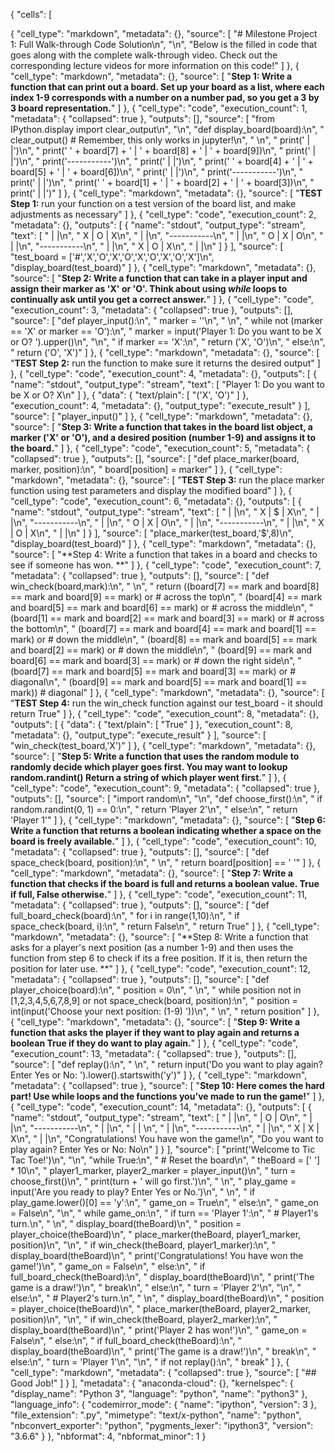 {
 "cells": [
  
  {
   "cell_type": "markdown",
   "metadata": {},
   "source": [
    "# Milestone Project 1: Full Walk-through Code Solution\n",
    "\n",
    "Below is the filled in code that goes along with the complete walk-through video. Check out the corresponding lecture videos for more information on this code!"
   ]
  },
  {
   "cell_type": "markdown",
   "metadata": {},
   "source": [
    "**Step 1: Write a function that can print out a board. Set up your board as a list, where each index 1-9 corresponds with a number on a number pad, so you get a 3 by 3 board representation.**"
   ]
  },
  {
   "cell_type": "code",
   "execution_count": 1,
   "metadata": {
    "collapsed": true
   },
   "outputs": [],
   "source": [
    "from IPython.display import clear_output\n",
    "\n",
    "def display_board(board):\n",
    "    clear_output()  # Remember, this only works in jupyter!\n",
    "    \n",
    "    print('   |   |')\n",
    "    print(' ' + board[7] + ' | ' + board[8] + ' | ' + board[9])\n",
    "    print('   |   |')\n",
    "    print('-----------')\n",
    "    print('   |   |')\n",
    "    print(' ' + board[4] + ' | ' + board[5] + ' | ' + board[6])\n",
    "    print('   |   |')\n",
    "    print('-----------')\n",
    "    print('   |   |')\n",
    "    print(' ' + board[1] + ' | ' + board[2] + ' | ' + board[3])\n",
    "    print('   |   |')"
   ]
  },
  {
   "cell_type": "markdown",
   "metadata": {},
   "source": [
    "**TEST Step 1:** run your function on a test version of the board list, and make adjustments as necessary"
   ]
  },
  {
   "cell_type": "code",
   "execution_count": 2,
   "metadata": {},
   "outputs": [
    {
     "name": "stdout",
     "output_type": "stream",
     "text": [
      "   |   |\n",
      " X | O | X\n",
      "   |   |\n",
      "-----------\n",
      "   |   |\n",
      " O | X | O\n",
      "   |   |\n",
      "-----------\n",
      "   |   |\n",
      " X | O | X\n",
      "   |   |\n"
     ]
    }
   ],
   "source": [
    "test_board = ['#','X','O','X','O','X','O','X','O','X']\n",
    "display_board(test_board)"
   ]
  },
  {
   "cell_type": "markdown",
   "metadata": {},
   "source": [
    "**Step 2: Write a function that can take in a player input and assign their marker as 'X' or 'O'. Think about using *while* loops to continually ask until you get a correct answer.**"
   ]
  },
  {
   "cell_type": "code",
   "execution_count": 3,
   "metadata": {
    "collapsed": true
   },
   "outputs": [],
   "source": [
    "def player_input():\n",
    "    marker = ''\n",
    "    \n",
    "    while not (marker == 'X' or marker == 'O'):\n",
    "        marker = input('Player 1: Do you want to be X or O? ').upper()\n",
    "\n",
    "    if marker == 'X':\n",
    "        return ('X', 'O')\n",
    "    else:\n",
    "        return ('O', 'X')"
   ]
  },
  {
   "cell_type": "markdown",
   "metadata": {},
   "source": [
    "**TEST Step 2:** run the function to make sure it returns the desired output"
   ]
  },
  {
   "cell_type": "code",
   "execution_count": 4,
   "metadata": {},
   "outputs": [
    {
     "name": "stdout",
     "output_type": "stream",
     "text": [
      "Player 1: Do you want to be X or O? X\n"
     ]
    },
    {
     "data": {
      "text/plain": [
       "('X', 'O')"
      ]
     },
     "execution_count": 4,
     "metadata": {},
     "output_type": "execute_result"
    }
   ],
   "source": [
    "player_input()"
   ]
  },
  {
   "cell_type": "markdown",
   "metadata": {},
   "source": [
    "**Step 3: Write a function that takes in the board list object, a marker ('X' or 'O'), and a desired position (number 1-9) and assigns it to the board.**"
   ]
  },
  {
   "cell_type": "code",
   "execution_count": 5,
   "metadata": {
    "collapsed": true
   },
   "outputs": [],
   "source": [
    "def place_marker(board, marker, position):\n",
    "    board[position] = marker"
   ]
  },
  {
   "cell_type": "markdown",
   "metadata": {},
   "source": [
    "**TEST Step 3:** run the place marker function using test parameters and display the modified board"
   ]
  },
  {
   "cell_type": "code",
   "execution_count": 6,
   "metadata": {},
   "outputs": [
    {
     "name": "stdout",
     "output_type": "stream",
     "text": [
      "   |   |\n",
      " X | $ | X\n",
      "   |   |\n",
      "-----------\n",
      "   |   |\n",
      " O | X | O\n",
      "   |   |\n",
      "-----------\n",
      "   |   |\n",
      " X | O | X\n",
      "   |   |\n"
     ]
    }
   ],
   "source": [
    "place_marker(test_board,'$',8)\n",
    "display_board(test_board)"
   ]
  },
  {
   "cell_type": "markdown",
   "metadata": {},
   "source": [
    "**Step 4: Write a function that takes in a board and checks to see if someone has won. **"
   ]
  },
  {
   "cell_type": "code",
   "execution_count": 7,
   "metadata": {
    "collapsed": true
   },
   "outputs": [],
   "source": [
    "def win_check(board,mark):\n",
    "    \n",
    "    return ((board[7] == mark and board[8] == mark and board[9] == mark) or # across the top\n",
    "    (board[4] == mark and board[5] == mark and board[6] == mark) or # across the middle\n",
    "    (board[1] == mark and board[2] == mark and board[3] == mark) or # across the bottom\n",
    "    (board[7] == mark and board[4] == mark and board[1] == mark) or # down the middle\n",
    "    (board[8] == mark and board[5] == mark and board[2] == mark) or # down the middle\n",
    "    (board[9] == mark and board[6] == mark and board[3] == mark) or # down the right side\n",
    "    (board[7] == mark and board[5] == mark and board[3] == mark) or # diagonal\n",
    "    (board[9] == mark and board[5] == mark and board[1] == mark)) # diagonal"
   ]
  },
  {
   "cell_type": "markdown",
   "metadata": {},
   "source": [
    "**TEST Step 4:** run the win_check function against our test_board - it should return True"
   ]
  },
  {
   "cell_type": "code",
   "execution_count": 8,
   "metadata": {},
   "outputs": [
    {
     "data": {
      "text/plain": [
       "True"
      ]
     },
     "execution_count": 8,
     "metadata": {},
     "output_type": "execute_result"
    }
   ],
   "source": [
    "win_check(test_board,'X')"
   ]
  },
  {
   "cell_type": "markdown",
   "metadata": {},
   "source": [
    "**Step 5: Write a function that uses the random module to randomly decide which player goes first. You may want to lookup random.randint() Return a string of which player went first.**"
   ]
  },
  {
   "cell_type": "code",
   "execution_count": 9,
   "metadata": {
    "collapsed": true
   },
   "outputs": [],
   "source": [
    "import random\n",
    "\n",
    "def choose_first():\n",
    "    if random.randint(0, 1) == 0:\n",
    "        return 'Player 2'\n",
    "    else:\n",
    "        return 'Player 1'"
   ]
  },
  {
   "cell_type": "markdown",
   "metadata": {},
   "source": [
    "**Step 6: Write a function that returns a boolean indicating whether a space on the board is freely available.**"
   ]
  },
  {
   "cell_type": "code",
   "execution_count": 10,
   "metadata": {
    "collapsed": true
   },
   "outputs": [],
   "source": [
    "def space_check(board, position):\n",
    "    \n",
    "    return board[position] == ' '"
   ]
  },
  {
   "cell_type": "markdown",
   "metadata": {},
   "source": [
    "**Step 7: Write a function that checks if the board is full and returns a boolean value. True if full, False otherwise.**"
   ]
  },
  {
   "cell_type": "code",
   "execution_count": 11,
   "metadata": {
    "collapsed": true
   },
   "outputs": [],
   "source": [
    "def full_board_check(board):\n",
    "    for i in range(1,10):\n",
    "        if space_check(board, i):\n",
    "            return False\n",
    "    return True"
   ]
  },
  {
   "cell_type": "markdown",
   "metadata": {},
   "source": [
    "**Step 8: Write a function that asks for a player's next position (as a number 1-9) and then uses the function from step 6 to check if its a free position. If it is, then return the position for later use. **"
   ]
  },
  {
   "cell_type": "code",
   "execution_count": 12,
   "metadata": {
    "collapsed": true
   },
   "outputs": [],
   "source": [
    "def player_choice(board):\n",
    "    position = 0\n",
    "    \n",
    "    while position not in [1,2,3,4,5,6,7,8,9] or not space_check(board, position):\n",
    "        position = int(input('Choose your next position: (1-9) '))\n",
    "        \n",
    "    return position"
   ]
  },
  {
   "cell_type": "markdown",
   "metadata": {},
   "source": [
    "**Step 9: Write a function that asks the player if they want to play again and returns a boolean True if they do want to play again.**"
   ]
  },
  {
   "cell_type": "code",
   "execution_count": 13,
   "metadata": {
    "collapsed": true
   },
   "outputs": [],
   "source": [
    "def replay():\n",
    "    \n",
    "    return input('Do you want to play again? Enter Yes or No: ').lower().startswith('y')"
   ]
  },
  {
   "cell_type": "markdown",
   "metadata": {
    "collapsed": true
   },
   "source": [
    "**Step 10: Here comes the hard part! Use while loops and the functions you've made to run the game!**"
   ]
  },
  {
   "cell_type": "code",
   "execution_count": 14,
   "metadata": {},
   "outputs": [
    {
     "name": "stdout",
     "output_type": "stream",
     "text": [
      "   |   |\n",
      "   | O | O\n",
      "   |   |\n",
      "-----------\n",
      "   |   |\n",
      "   |   |  \n",
      "   |   |\n",
      "-----------\n",
      "   |   |\n",
      " X | X | X\n",
      "   |   |\n",
      "Congratulations! You have won the game!\n",
      "Do you want to play again? Enter Yes or No: No\n"
     ]
    }
   ],
   "source": [
    "print('Welcome to Tic Tac Toe!')\n",
    "\n",
    "while True:\n",
    "    # Reset the board\n",
    "    theBoard = [' '] * 10\n",
    "    player1_marker, player2_marker = player_input()\n",
    "    turn = choose_first()\n",
    "    print(turn + ' will go first.')\n",
    "    \n",
    "    play_game = input('Are you ready to play? Enter Yes or No.')\n",
    "    \n",
    "    if play_game.lower()[0] == 'y':\n",
    "        game_on = True\n",
    "    else:\n",
    "        game_on = False\n",
    "\n",
    "    while game_on:\n",
    "        if turn == 'Player 1':\n",
    "            # Player1's turn.\n",
    "            \n",
    "            display_board(theBoard)\n",
    "            position = player_choice(theBoard)\n",
    "            place_marker(theBoard, player1_marker, position)\n",
    "\n",
    "            if win_check(theBoard, player1_marker):\n",
    "                display_board(theBoard)\n",
    "                print('Congratulations! You have won the game!')\n",
    "                game_on = False\n",
    "            else:\n",
    "                if full_board_check(theBoard):\n",
    "                    display_board(theBoard)\n",
    "                    print('The game is a draw!')\n",
    "                    break\n",
    "                else:\n",
    "                    turn = 'Player 2'\n",
    "\n",
    "        else:\n",
    "            # Player2's turn.\n",
    "            \n",
    "            display_board(theBoard)\n",
    "            position = player_choice(theBoard)\n",
    "            place_marker(theBoard, player2_marker, position)\n",
    "\n",
    "            if win_check(theBoard, player2_marker):\n",
    "                display_board(theBoard)\n",
    "                print('Player 2 has won!')\n",
    "                game_on = False\n",
    "            else:\n",
    "                if full_board_check(theBoard):\n",
    "                    display_board(theBoard)\n",
    "                    print('The game is a draw!')\n",
    "                    break\n",
    "                else:\n",
    "                    turn = 'Player 1'\n",
    "\n",
    "    if not replay():\n",
    "        break"
   ]
  },
  {
   "cell_type": "markdown",
   "metadata": {
    "collapsed": true
   },
   "source": [
    "## Good Job!"
   ]
  }
 ],
 "metadata": {
  "anaconda-cloud": {},
  "kernelspec": {
   "display_name": "Python 3",
   "language": "python",
   "name": "python3"
  },
  "language_info": {
   "codemirror_mode": {
    "name": "ipython",
    "version": 3
   },
   "file_extension": ".py",
   "mimetype": "text/x-python",
   "name": "python",
   "nbconvert_exporter": "python",
   "pygments_lexer": "ipython3",
   "version": "3.6.6"
  }
 },
 "nbformat": 4,
 "nbformat_minor": 1
}
